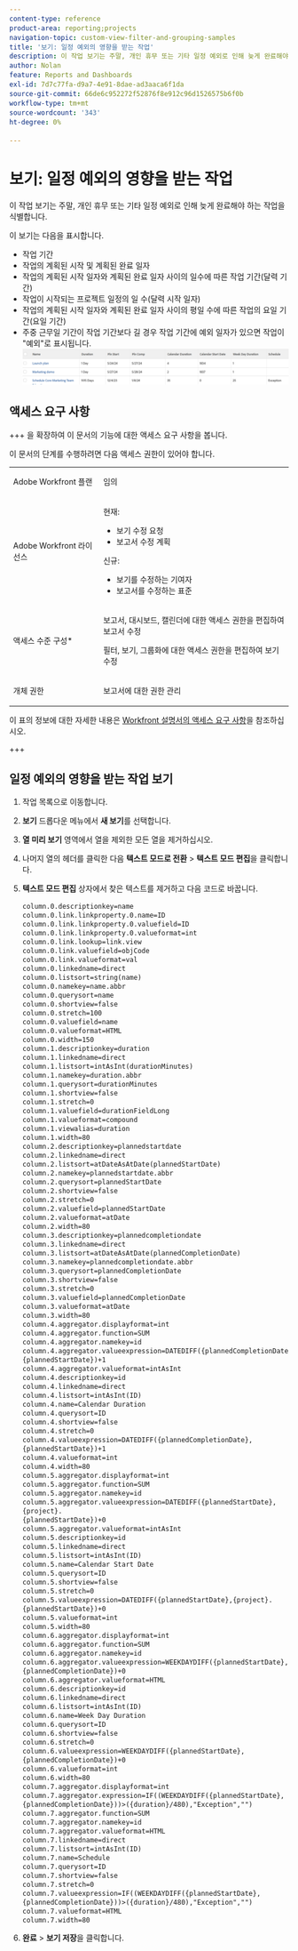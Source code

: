 ```yaml
---
content-type: reference
product-area: reporting;projects
navigation-topic: custom-view-filter-and-grouping-samples
title: '보기: 일정 예외의 영향을 받는 작업'
description: 이 작업 보기는 주말, 개인 휴무 또는 기타 일정 예외로 인해 늦게 완료해야 하는 작업을 식별합니다.
author: Nolan
feature: Reports and Dashboards
exl-id: 7d7c77fa-d9a7-4e91-8dae-ad3aaca6f1da
source-git-commit: 66de6c952272f52876f8e912c96d1526575b6f0b
workflow-type: tm+mt
source-wordcount: '343'
ht-degree: 0%

---
```


# 보기: 일정 예외의 영향을 받는 작업

<!--Audited: 11/2024-->

이 작업 보기는 주말, 개인 휴무 또는 기타 일정 예외로 인해 늦게 완료해야 하는 작업을 식별합니다.

이 보기는 다음을 표시합니다.

* 작업 기간
* 작업의 계획된 시작 및 계획된 완료 일자
* 작업의 계획된 시작 일자와 계획된 완료 일자 사이의 일수에 따른 작업 기간(달력 기간)
* 작업이 시작되는 프로젝트 일정의 일 수(달력 시작 일자)
* 작업의 계획된 시작 일자와 계획된 완료 일자 사이의 평일 수에 따른 작업의 요일 기간(요일 기간)
* 주중 근무일 기간이 작업 기간보다 길 경우 작업 기간에 예외 일자가 있으면 작업이 &quot;예외&quot;로 표시됩니다.\
  ![tasks_with_calendar_exceptions.png](assets/tasks-with-calendar-exceptions-350x51.png)

## 액세스 요구 사항

+++ 을 확장하여 이 문서의 기능에 대한 액세스 요구 사항을 봅니다.

이 문서의 단계를 수행하려면 다음 액세스 권한이 있어야 합니다.

<table style="table-layout:auto"> 
 <col> 
 <col> 
 <tbody> 
  <tr> 
   <td role="rowheader">Adobe Workfront 플랜</td> 
   <td> <p>임의</p> </td> 
  </tr> 
  <tr> 
   <td role="rowheader">Adobe Workfront 라이선스</td> 
   <td> <p> 현재: 
   <ul>
   <li>보기 수정 요청</li> 
   <li>보고서 수정 계획</li>
   </ul>
     </p>
     <p> 신규: 
   <ul>
   <li>보기를 수정하는 기여자</li> 
   <li>보고서를 수정하는 표준</li>
   </ul>
     </p>
    </td> 
  </tr> 
  <tr> 
   <td role="rowheader">액세스 수준 구성*</td> 
   <td> <p>보고서, 대시보드, 캘린더에 대한 액세스 권한을 편집하여 보고서 수정</p> <p>필터, 보기, 그룹화에 대한 액세스 권한을 편집하여 보기 수정</p> </td> 
  </tr> 
  <tr> 
   <td role="rowheader">개체 권한</td> 
   <td> <p>보고서에 대한 권한 관리</p> </td> 
  </tr> 
 </tbody> 
</table>

이 표의 정보에 대한 자세한 내용은 [Workfront 설명서의 액세스 요구 사항](/help/quicksilver/administration-and-setup/add-users/access-levels-and-object-permissions/access-level-requirements-in-documentation.md)을 참조하십시오.

+++

## 일정 예외의 영향을 받는 작업 보기

1. 작업 목록으로 이동합니다.
1. **보기** 드롭다운 메뉴에서 **새 보기**&#x200B;를 선택합니다.
1. **열 미리 보기** 영역에서 열을 제외한 모든 열을 제거하십시오.
1. 나머지 열의 헤더를 클릭한 다음 **텍스트 모드로 전환** > **텍스트 모드 편집**&#x200B;을 클릭합니다.
1. **텍스트 모드 편집** 상자에서 찾은 텍스트를 제거하고 다음 코드로 바꿉니다.

   ```
   column.0.descriptionkey=name
   column.0.link.linkproperty.0.name=ID
   column.0.link.linkproperty.0.valuefield=ID
   column.0.link.linkproperty.0.valueformat=int
   column.0.link.lookup=link.view
   column.0.link.valuefield=objCode
   column.0.link.valueformat=val
   column.0.linkedname=direct
   column.0.listsort=string(name)
   column.0.namekey=name.abbr
   column.0.querysort=name
   column.0.shortview=false
   column.0.stretch=100
   column.0.valuefield=name
   column.0.valueformat=HTML
   column.0.width=150
   column.1.descriptionkey=duration
   column.1.linkedname=direct
   column.1.listsort=intAsInt(durationMinutes)
   column.1.namekey=duration.abbr
   column.1.querysort=durationMinutes
   column.1.shortview=false
   column.1.stretch=0
   column.1.valuefield=durationFieldLong
   column.1.valueformat=compound
   column.1.viewalias=duration
   column.1.width=80
   column.2.descriptionkey=plannedstartdate
   column.2.linkedname=direct
   column.2.listsort=atDateAsAtDate(plannedStartDate)
   column.2.namekey=plannedstartdate.abbr
   column.2.querysort=plannedStartDate
   column.2.shortview=false
   column.2.stretch=0
   column.2.valuefield=plannedStartDate
   column.2.valueformat=atDate
   column.2.width=80
   column.3.descriptionkey=plannedcompletiondate
   column.3.linkedname=direct
   column.3.listsort=atDateAsAtDate(plannedCompletionDate)
   column.3.namekey=plannedcompletiondate.abbr
   column.3.querysort=plannedCompletionDate
   column.3.shortview=false
   column.3.stretch=0
   column.3.valuefield=plannedCompletionDate
   column.3.valueformat=atDate
   column.3.width=80
   column.4.aggregator.displayformat=int
   column.4.aggregator.function=SUM
   column.4.aggregator.namekey=id
   column.4.aggregator.valueexpression=DATEDIFF({plannedCompletionDate},
   {plannedStartDate})+1
   column.4.aggregator.valueformat=intAsInt
   column.4.descriptionkey=id
   column.4.linkedname=direct
   column.4.listsort=intAsInt(ID)
   column.4.name=Calendar Duration
   column.4.querysort=ID
   column.4.shortview=false
   column.4.stretch=0
   column.4.valueexpression=DATEDIFF({plannedCompletionDate},{plannedStartDate})+1
   column.4.valueformat=int
   column.4.width=80
   column.5.aggregator.displayformat=int
   column.5.aggregator.function=SUM
   column.5.aggregator.namekey=id
   column.5.aggregator.valueexpression=DATEDIFF({plannedStartDate},{project}.
   {plannedStartDate})+0
   column.5.aggregator.valueformat=intAsInt
   column.5.descriptionkey=id
   column.5.linkedname=direct
   column.5.listsort=intAsInt(ID)
   column.5.name=Calendar Start Date
   column.5.querysort=ID
   column.5.shortview=false
   column.5.stretch=0
   column.5.valueexpression=DATEDIFF({plannedStartDate},{project}.{plannedStartDate})+0
   column.5.valueformat=int
   column.5.width=80
   column.6.aggregator.displayformat=int
   column.6.aggregator.function=SUM
   column.6.aggregator.namekey=id
   column.6.aggregator.valueexpression=WEEKDAYDIFF({plannedStartDate},
   {plannedCompletionDate})+0
   column.6.aggregator.valueformat=HTML
   column.6.descriptionkey=id
   column.6.linkedname=direct
   column.6.listsort=intAsInt(ID)
   column.6.name=Week Day Duration
   column.6.querysort=ID
   column.6.shortview=false
   column.6.stretch=0
   column.6.valueexpression=WEEKDAYDIFF({plannedStartDate},{plannedCompletionDate})+0
   column.6.valueformat=int
   column.6.width=80
   column.7.aggregator.displayformat=int
   column.7.aggregator.expression=IF((WEEKDAYDIFF({plannedStartDate},{plannedCompletionDate}))>({duration}/480),"Exception","")
   column.7.aggregator.function=SUM
   column.7.aggregator.namekey=id
   column.7.aggregator.valueformat=HTML
   column.7.linkedname=direct
   column.7.listsort=intAsInt(ID)
   column.7.name=Schedule
   column.7.querysort=ID
   column.7.shortview=false
   column.7.stretch=0
   column.7.valueexpression=IF((WEEKDAYDIFF({plannedStartDate},{plannedCompletionDate}))>({duration}/480),"Exception","")
   column.7.valueformat=HTML
   column.7.width=80
   ```

1. **완료** > **보기 저장**&#x200B;을 클릭합니다.
